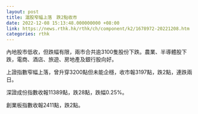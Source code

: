 ```yaml
---
layout: post
title: 滬股窄幅上落　跌2點收市
date: 2022-12-08 15:13:48.000000000 +08:00
link: https://news.rthk.hk/rthk/ch/component/k2/1678972-20221208.htm
categories: rthk
---
```


內地股市低收，但跌幅有限，兩市合共逾3100隻股份下跌。農業、半導體股下跌，電商、酒店、旅遊、房地產及銀行股向好。

上證指數窄幅上落，曾升穿3200點但未能企穩，收市報3197點，跌2點，連跌兩日。

深證成份指數收報11389點，跌28點，跌幅0.25%。

創業板指數收報2411點，跌2點。
